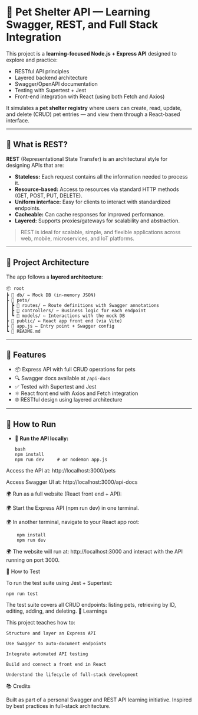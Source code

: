 # 🐾 Pet Shelter API — Learning Swagger, REST, and Full Stack Integration

This project is a **learning-focused Node.js + Express API** designed to explore and practice:
- RESTful API principles
- Layered backend architecture
- Swagger/OpenAPI documentation
- Testing with Supertest + Jest
- Front-end integration with React (using both Fetch and Axios)

It simulates a **pet shelter registry** where users can create, read, update, and delete (CRUD) pet entries — and view them through a React-based interface.

---

## 📘 What is REST?

**REST** (Representational State Transfer) is an architectural style for designing APIs that are:

- **Stateless:** Each request contains all the information needed to process it.
- **Resource-based:** Access to resources via standard HTTP methods (GET, POST, PUT, DELETE).
- **Uniform interface:** Easy for clients to interact with standardized endpoints.
- **Cacheable:** Can cache responses for improved performance.
- **Layered:** Supports proxies/gateways for scalability and abstraction.

> REST is ideal for scalable, simple, and flexible applications across web, mobile, microservices, and IoT platforms.

---

## 🧱 Project Architecture

The app follows a **layered architecture**:
```
📦 root
┣ 📂 db/ ← Mock DB (in-memory JSON)
┣ 📂 pets/
┃ ┣ 📂 routes/ ← Route definitions with Swagger annotations
┃ ┣ 📂 controllers/ ← Business logic for each endpoint
┃ ┗ 📂 models/ ← Interactions with the mock DB
┣ 📂 public/ ← React app front end (via Vite)
┣ 📜 app.js ← Entry point + Swagger config
┗ 📜 README.md
```

---

## 🔬 Features

- 📦 Express API with full CRUD operations for pets
- 🔍 Swagger docs available at `/api-docs`
- ✅ Tested with Supertest and Jest
- ⚛️ React front end with Axios and Fetch integration
- 🌐 RESTful design using layered architecture

---

## 🚀 How to Run

- 🧪 **Run the API locally:**

  ```
  bash
  npm install
  npm run dev     # or nodemon app.js
  ```

Access the API at: http://localhost:3000/pets

Access Swagger UI at: http://localhost:3000/api-docs

   🌍 Run as a full website (React front end + API):
   
   🌍 Start the Express API (npm run dev) in one terminal.
   
   🌍 In another terminal, navigate to your React app root:

        npm install
        npm run dev

   🌍 The website will run at: http://localhost:3000 and interact with the API running on port 3000.

🧪 How to Test

To run the test suite using Jest + Supertest:

```npm run test```

The test suite covers all CRUD endpoints: listing pets, retrieving by ID, editing, adding, and deleting.
📖 Learnings

This project teaches how to:

    Structure and layer an Express API

    Use Swagger to auto-document endpoints

    Integrate automated API testing

    Build and connect a front end in React

    Understand the lifecycle of full-stack development

📚 Credits

Built as part of a personal Swagger and REST API learning initiative. Inspired by best practices in full-stack architecture.
